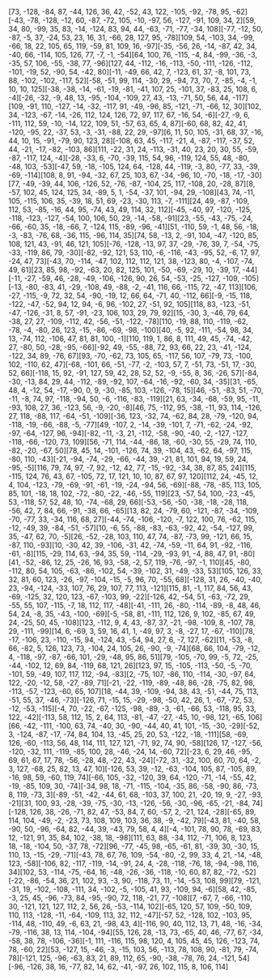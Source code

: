 [73, -128, -84, 87, -44, 126, 36, 42, -52, 43, 122, -105, -92, -78, 95, -62][-43, -78, -128, -12, 60, -87, -72, 105, -10, -97, 56, -127, -91, 109, 34, 2][59, 34, 80, -99, 35, 83, -14, -124, 83, 94, 44, -63, -71, -77, -34, 108][-77, -12, 50, -87, -5, 37, -24, 53, 23, 16, 31, -66, 28, 127, 95, -78][109, 54, -103, 34, -99, -66, 18, 22, 105, 65, 119, -59, 81, 109, 16, -97][-35, -56, 26, -14, -87, 42, 34, -40, 66, -114, 105, 126, 77, -7, -1, -54][64, 100, 76, -115, -4, 84, -99, -36, -3, -35, 57, 106, -55, -38, 77, -96][127, 44, -112, -16, -113, -50, -111, -126, -112, -101, -19, 52, -90, 54, -42, 80][-11, -49, 66, 42, 7, -123, 61, 37, -8, 101, 73, 88, -102, -102, -117, 52][-58, -51, 99, 114, -30, 29, -94, 73, 70, 7, -85, -4, -1, 10, 10, 125][-38, -38, -14, -61, -19, -81, -41, 107, 25, -101, 37, -83, 25, 108, 6, -4][-26, -32, -9, 48, 13, -95, -104, -109, 27, 43, -13, -71, 50, 56, 44, -117][109, -91, 110, -127, -14, -32, -117, 91, -49, -96, 85, -121, -71, -66, 12, 30][102, 34, -123, -67, -14, -26, 112, 124, 126, 72, 97, 117, 67, -16, 54, -6][-27, -9, 6, -111, 112, 59, -10, -14, 122, 109, 51, -57, 63, 65, 4, 87][-60, 68, 82, 42, 41, -120, -95, 22, -37, 53, -3, -31, -88, 22, 29, -97][6, 11, 50, 105, -31, 68, 37, -16, 44, 10, 15, -91, -79, 90, 123, 28][-108, 63, 45, -117, -21, 4, -87, -117, -37, 52, 44, -21, -17, -82, -103, 86][111, -22, 31, 24, -113, -31, 40, 23, 20, 30, 55, -59, -87, -117, 124, -4][-28, -33, 6, -70, -39, 115, 54, 96, -119, 124, 55, 48, -80, -48, 103, -53][-47, 59, -18, -105, 124, 64, -128, 44, -119, -3, 80, -77, 33, -39, -69, -114][108, 8, 91, -94, -32, 67, 25, 103, 67, -34, -96, 10, -70, -18, -17, -30][77, -49, -39, 44, 106, -126, 52, -76, -87, -104, 25, 117, -108, 20, -28, 87][8, -57, 102, 45, 124, 125, 34, -89, 5, 1, -54, -37, 101, -94, 29, -108][43, 74, -11, 105, -115, 106, 35, -39, 18, 51, 69, -23, -30, 113, -7, -111][24, 49, -87, -109, 112, 53, -85, -16, 44, 95, -74, 43, 49, 114, 32, 112][-45, -40, 97, -120, -125, -118, -123, -127, -54, 100, 106, 50, 29, -14, -58, -91][23, -55, -43, -75, -24, -66, -60, 35, -18, -66, 7, -124, 115, -89, -96, -41][51, -110, 59, -1, 48, 56, -18, -3, -83, -76, 68, -36, 115, -96, 114, 35][74, 58, -13, 2, -91, 104, -47, -120, 85, 108, 121, 43, -91, 46, 121, 105][-76, -128, -13, 97, 37, -29, -76, 39, 7, -54, -75, -33, -119, 86, 79, -30][-82, -92, 121, 53, 110, -6, -116, -43, -95, 52, -6, 17, 97, -24, 47, 73][-43, 70, -114, -47, 102, 112, 112, 121, 38, -123, 80, -4, -107, -74, 49, 61][23, 85, 98, -92, -63, 20, 82, 125, 101, -50, -69, -29, 10, -39, 17, -44][-11, -27, -59, 46, -28, -49, -106, -126, 90, 26, 54, -53, -25, -127, -109, -105][-13, -80, -83, 41, -29, -108, 49, -88, -2, -41, 116, 66, -115, 72, -47, 113][106, -27, -115, -9, 72, 32, 54, -90, -19, 12, 66, 64, -71, 40, -112, 66][-9, -15, 118, -122, -47, -52, 94, 12, 94, -6, 96, -102, 27, -51, 92, 105][118, 83, -123, -51, -47, -126, -31, 8, 57, -91, -23, 106, 103, 29, 79, 92][15, -30, 3, -46, 79, 64, -38, 27, 27, -109, -112, 42, -56, -51, -122, -78][110, -19, 88, 110, -119, -62, -78, -4, -80, 26, 123, -15, -86, -69, -98, -100][40, -5, 92, -111, -54, 98, 34, 13, -74, 112, -106, 47, 81, 81, 100, -1][110, 119, 1, 86, 8, 111, 49, 45, -74, -42, 27, -80, 50, -28, -95, -66][-92, 49, -55, -88, 72, 93, 66, 22, 23, -41, -124, -122, 34, 89, -76, 67][93, -70, -62, 73, 105, 65, -117, 56, 107, -79, 73, -100, 102, -110, 62, 47][-68, -101, 66, -51, -77, -2, -103, 57, 7, -51, 73, -51, 17, -30, 52, 66][-118, 15, 92, -91, 127, 59, 42, 28, 52, 52, -9, -55, 8, 36, -26, 57][-84, -30, -13, 84, 29, 44, -112, -89, -92, 107, -64, -16, -92, -60, 34, -35][31, -65, 48, 4, -12, 54, -17, -90, 0, 9, -30, -85, 103, -126, -78, 15][46, -51, -83, 51, -70, -11, -8, 74, 97, -118, -94, 50, -6, -116, -83, -119][21, 63, -34, -68, -59, 95, -11, -93, 108, 27, 36, -123, 56, -9, -20, -8][46, 75, -112, 95, -38, -11, 93, 114, -126, 27, 118, -88, 117, -64, -51, -109][-36, 123, -32, 74, -62, 84, 28, -79, -120, 94, -118, -19, -66, -88, -5, -77][49, -107, 2, -14, -39, -101, 7, -71, -62, -24, -92, -97, -64, -127, 96, -94][-82, -11, -3, 21, -112, -58, -90, -40, -2, -127, -127, -118, -66, -120, 73, 109][56, -71, 114, -44, -86, 18, -60, -30, 55, -29, 74, 110, -82, -20, -67, 50][78, 45, 14, -101, -126, 74, 39, -104, 43, -62, 64, -97, 115, -80, 110, -43][-21, -94, -74, -29, -66, -44, 39, -21, 81, 101, 94, 19, 59, 24, -95, -5][116, 79, 74, 97, -7, 92, -12, 42, 77, -15, -92, -34, 38, 87, 85, 24][115, -115, 124, 76, 43, 67, -105, 72, 17, 121, 10, 10, 87, 67, 97, 120][112, 24, -45, 12, 4, 104, -123, -79, -69, -91, -61, -19, -24, -94, 56, -69][-88, -78, -85, 113, 105, 85, 101, -18, 18, 102, -72, -80, -22, -46, -55, 119][23, -57, 54, 100, -23, -45, 53, -118, 57, 52, 48, 10, -74, -68, 29, 66][-53, -56, -50, -38, -18, -28, 118, -56, 42, 7, 84, 66, -91, -38, 66, -65][13, 82, 24, -79, 60, -121, -87, -34, -109, -70, -77, 33, -34, 116, 68, 27][-44, -74, -106, -120, -7, 122, 100, 76, -62, 115, -12, -49, 39, -84, -51, -57][10, -6, 55, -88, -83, -63, -92, 42, -54, -127, 99, 35, -47, 62, 70, -5][26, -52, -28, 103, 110, 47, 74, -87, -73, 99, -121, 66, 15, -87, 110, -93][10, -30, 42, 39, -106, -31, 42, -74, -59, -11, 64, 91, -92, -116, -61, -8][115, -29, 114, 63, -94, 35, 59, -114, -29, -93, 91, -4, 88, 47, 91, -80][41, -52, -86, 12, 25, -26, 16, 93, -58, -2, 57, 119, -76, -97, -1, 110][45, -80, -112, 80, 54, 105, -63, -86, -102, 54, -39, -102, 31, -49, -33, 53][105, 126, 33, 32, 81, 60, 123, -26, -97, -104, -15, -5, 96, 70, -55, 68][-128, 31, 26, -40, -40, 23, -94, -124, -33, 107, 76, 29, 107, 77, 113, -121][115, 81, -1, 117, 84, 56, 43, -69, -125, 32, 120, 123, -67, -103, 99, -22][-126, 42, -54, 51, -63, -72, 29, -55, 55, 107, -115, -7, 18, 112, 117, -48][-41, -111, 26, -80, -114, -89, -8, 48, 46, 54, 24, -8, 35, -43, -100, -69][-5, -58, 81, -111, 112, 126, 9, 102, -85, 67, 49, 24, -25, 50, 45, -108][123, -112, 9, 4, 43, -87, 37, -21, -98, -109, 8, -107, 78, 29, -111, -99][14, 6, -69, 3, 59, 16, 41, 1, -49, 97, 3, -8, -27, 17, -67, -110][78, -17, -106, 23, -110, -15, 94, -124, 43, -54, 94, 27, 6, -7, 127, -62][11, -53, -8, 66, -82, 5, 126, 123, 73, -104, 24, 105, 26, -90, -9, -74][68, 66, 104, -79, -12, 4, -118, -97, -87, -66, 101, -29, -48, 95, 86, 51][79, -105, -70, 99, -5, 72, -25, -44, -102, 12, 69, 84, -119, 68, 121, 26][123, 97, 15, -105, -113, -50, -5, -70, -101, 59, -49, 107, 117, 112, -94, -83][2, -75, 107, -86, 110, -114, -30, -97, 64, 122, -20, -12, 58, -27, -89, 71][-21, -22, -119, -89, -48, 86, -28, -75, 82, 98, -113, -57, -123, -60, 65, 107][18, -44, 39, -109, -94, 38, 43, -51, -44, 75, 113, -51, 55, 37, -46, -73][-126, 71, -15, 15, -29, -98, -50, 42, 26, 1, -67, -72, 53, -12, -53, -115][-4, 70, -22, -67, -125, -98, -89, -3, -61, -66, 53, -118, 95, 33, 122, -42][-113, 58, 112, 15, 2, 64, 113, -81, -47, -27, -45, 10, -98, 121, -65, 106][66, -42, -111, -100, 63, 74, -40, 30, -90, -44, 40, 41, 101, -15, -30, -29][-52, 3, -124, -87, -17, -74, 84, 104, 13, -45, 25, 20, 53, -122, -18, -111][58, -69, 126, -60, -113, 56, 48, 114, 111, 127, 121, -71, 92, 74, 90, -58][126, 17, -127, -56, -120, -32, 111, -119, -85, 100, 28, -46, -24, 14, -60, 72][-23, 6, 29, 46, -95, 69, 61, 67, 17, 78, -56, -28, 48, -22, 43, -24][-72, 31, -32, 100, 60, 70, 64, -2, 3, 127, -68, 25, 82, 13, 47, 10][-126, 53, 39, -12, -63, -104, 105, 87, -105, 89, -16, 98, 59, -60, 119, 74][-66, 105, -32, -120, 39, 64, -120, -71, -14, -55, 42, -19, -85, 109, 30, -74][-34, 98, 18, -71, -115, -104, -35, 86, -58, -90, 86, -73, 8, 119, -73, 3][-89, -51, -42, -44, 61, 68, -103, 37, 100, 21, -20, 19, 9, -27, -93, -21][31, 100, 93, -28, -39, -75, -30, -13, -126, -56, -30, -96, -65, -21, -84, 74][-128, 126, 38, -26, -71, 82, 47, -53, 84, 7, 60, -57, 2, -21, 124, -28][-65, 89, 114, 104, -49, -2, -23, 73, 108, 109, 103, 36, 38, -9, -42, 79][-43, 81, -40, 58, -90, 50, -96, -64, 82, -44, 39, -43, 79, 58, 4, 4][-4, -101, 78, 90, 78, -69, 83, 12, -121, 91, 35, 84, 102, -38, 18, -98][111, 63, 88, -34, 112, -71, 106, 8, 123, 18, -18, -104, 50, -37, 78, -72][96, -77, -45, 98, -65, -61, 81, -39, 30, -30, 15, 110, 13, -15, -29, -71][-43, 78, 67, 76, 109, -54, -80, -2, 99, 33, 4, 21, -14, -48, 123, -58][-106, 82, -117, -119, -14, -91, 24, 4, -28, -118, -76, 18, -94, -98, 116, 34][102, 53, -114, -75, -64, 16, -48, -26, -36, -118, -10, 60, 87, 82, -72, -52][-22, -86, -54, 36, 21, 102, 93, -3, 90, -118, 73, 11, -14, -53, 108, 99][79, -121, -31, 19, -102, -108, -111, 34, -102, -5, -105, 41, 93, -109, 94, -6][58, 42, -85, -3, 25, 45, -96, -73, 84, -95, -90, 72, 118, -21, 77, -108][7, -67, 7, -66, -110, 30, -121, 121, 127, 112, 2, 56, 26, -53, -114, 102][-65, 120, 57, 109, -50, 109, 110, 113, -128, -11, -64, -109, 113, 32, 112, -47][-57, 52, -128, 102, -103, 95, -114, 48, -110, 49, -6, 63, 21, -98, 43, 4][-116, 90, 40, 112, 13, 71, 48, -16, -34, -79, -116, 38, 13, 114, -104, -94][55, 126, 28, -13, 73, -65, 40, 46, -77, 67, -34, -58, 38, 78, -106, -36][-1, 111, -116, 115, 98, 120, 4, 105, 45, 45, 126, -123, 74, 78, -60, 22][53, -127, 15, -46, -3, -15, 103, 56, -113, 78, 108, 90, -81, 79, -74, 78][-121, 125, -96, -63, 83, 21, 89, 112, 65, -90, -38, -78, 76, 24, -121, 54][-96, -126, 38, 16, -77, 82, 14, 62, -41, -97, 26, 102, 115, 8, 106, 114]